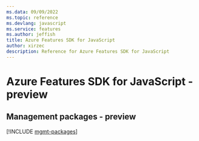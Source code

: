 ```yaml
---
ms.data: 09/09/2022
ms.topic: reference
ms.devlang: javascript
ms.service: features
ms.author: jeffish
title: Azure Features SDK for JavaScript
author: xirzec
description: Reference for Azure Features SDK for JavaScript
---
```

# Azure Features SDK for JavaScript - preview

## Management packages - preview
[!INCLUDE [mgmt-packages](features-mgmt-index.md)]